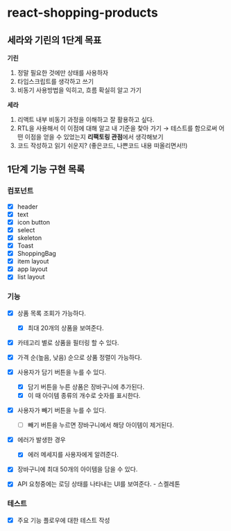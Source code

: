 # react-shopping-products

## 세라와 기린의 1단계 목표

**기린**

1. 정말 필요한 것에만 상태를 사용하자
2. 타입스크립트를 생각하고 쓰기
3. 비동기 사용방법을 익히고, 흐름 확실히 알고 가기

**세라**

1. 리액트 내부 비동기 과정을 이해하고 잘 활용하고 싶다.
2. RTL을 사용해서 이 이점에 대해 알고 내 기준을 찾아 가기 → 테스트를 함으로써 어떤 이점을 얻을 수 있었는지 **리팩토링 관점**에서 생각해보기
3. 코드 작성하고 읽기 쉬운지? (좋은코드, 나쁜코드 내용 떠올리면서!!)

## 1단계 기능 구현 목록

### 컴포넌트

- [x] header
- [x] text
- [x] icon button
- [x] select
- [x] skeleton
- [x] Toast
- [x] ShoppingBag
- [x] item layout
- [x] app layout
- [x] list layout

### 기능

- [x] 상품 목록 조회가 가능하다.
  - [x] 최대 20개의 상품을 보여준다.
- [x] 카테고리 별로 상품을 필터링 할 수 있다.
- [x] 가격 순(높음, 낮음) 순으로 상품 정렬이 가능하다.
- [x] 사용자가 담기 버튼을 누를 수 있다.
  - [x] 담기 버튼을 누른 상품은 장바구니에 추가된다.
  - [x] 이 때 아이템 종류의 개수로 숫자를 표시한다.
- [x] 사용자가 빼기 버튼을 누를 수 있다.
  - [ ] 빼기 버튼을 누르면 장바구니에서 해당 아이템이 제거된다.
- [x] 에러가 발생한 경우
  - [x] 에러 메세지를 사용자에게 알려준다.
- [x] 장바구니에 최대 50개의 아이템을 담을 수 있다.

- [x] API 요청중에는 로딩 상태를 나타내는 UI를 보여준다. - 스켈레톤

### 테스트

- [x] 주요 기능 플로우에 대한 테스트 작성
